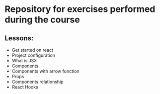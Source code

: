 # Repository for exercises performed during the course

## Lessons:

* Get started on react
* Project configuration
* What is JSX
* Components 
* Components with arrow function 
* Props 
* Components relationship 
* React Hooks
